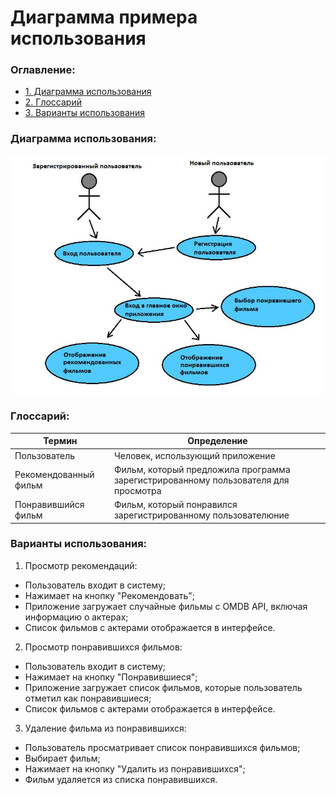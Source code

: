 # Диаграмма примера использования

 ### Оглавление:
- [1. Диаграмма использования](###диаграмма-использования:)
- [2. Глоссарий](###глоссарий:)
- [3. Варианты использования](###варианты-использования:)

### Диаграмма использования:
![Пример использования](./Изображения/Use%20Case.jpg)

### Глоссарий:


| Термин | Определение |
|---------------------|---------------------|
| Пользователь        | Человек, использующий приложение        |
| Рекомендованный фильм | Фильм, который предложила программа зарегистрированному пользователя для просмотра        |
| Понравившийся фильм | Фильм, который понравился зарегистрированному пользователюние  

### Варианты использования:
1. Просмотр рекомендаций:

- Пользователь входит в систему;
- Нажимает на кнопку "Рекомендовать";
- Приложение загружает случайные фильмы с OMDB API, включая информацию о актерах;
- Список фильмов с актерами отображается в интерфейсе.

2. Просмотр понравившихся фильмов:

- Пользователь входит в систему;
- Нажимает на кнопку "Понравившиеся";
- Приложение загружает список фильмов, которые пользователь отметил как понравившиеся;
- Список фильмов с актерами отображается в интерфейсе.

3. Удаление фильма из понравившихся:

- Пользователь просматривает список понравившихся фильмов;
- Выбирает фильм;
- Нажимает на кнопку "Удалить из понравившихся";
- Фильм удаляется из списка понравившихся.
